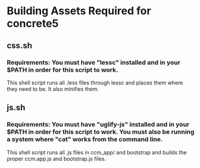 # Building Assets Required for concrete5

## css.sh

### Requirements: You must have "lessc" installed and in your $PATH in order for this script to work. 

This shell script runs all .less files through lessc and places them where they need to be. It also minifies them.

## js.sh

### Requirements: You must have "uglify-js" installed and in your $PATH in order for this script to work. You must also be running a system where "cat" works from the command line.

This shell script runs all .js files in ccm_app/ and bootstrap and builds the proper ccm.app.js and bootstrap.js files.
